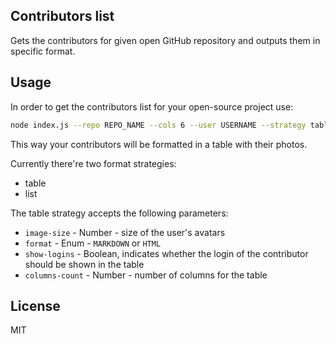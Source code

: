 ## Contributors list

Gets the contributors for given open GitHub repository and outputs them in specific format.

## Usage

In order to get the contributors list for your open-source project use:

```bash
node index.js --repo REPO_NAME --cols 6 --user USERNAME --strategy table | pbcopy
```

This way your contributors will be formatted in a table with their photos.

Currently there're two format strategies:

- table
- list

The table strategy accepts the following parameters:

- `image-size` - Number - size of the user's avatars
- `format` - Enum - `MARKDOWN` or `HTML`
- `show-logins` - Boolean, indicates whether the login of the contributor should be shown in the table
- `columns-count` - Number - number of columns for the table

## License

MIT
